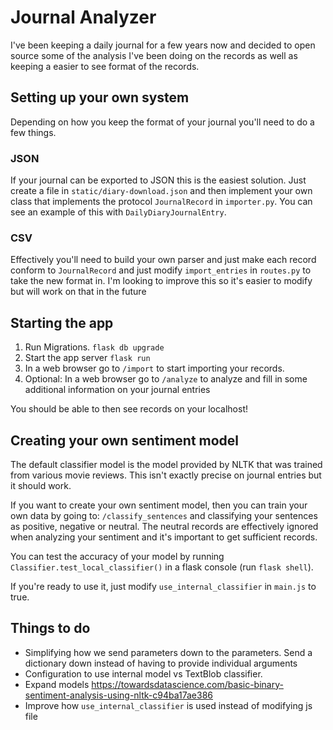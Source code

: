 # Journal Analyzer

I've been keeping a daily journal for a few years now and decided to open source some of the analysis I've been doing on the records as well as keeping a easier to see format of the records.

## Setting up your own system

Depending on how you keep the format of your journal you'll need to do a few things.

### JSON

If your journal can be exported to JSON this is the easiest solution. Just create a file in `static/diary-download.json` and then implement your own class that implements the protocol `JournalRecord` in `importer.py`. You can see an example of this with `DailyDiaryJournalEntry`. 

### CSV

Effectively you'll need to build your own parser and just make each record conform to `JournalRecord` and just modify `import_entries` in `routes.py` to take the new format in. I'm looking to improve this so it's easier to modify but will work on that in the future

## Starting the app

1) Run Migrations. `flask db upgrade`
2) Start the app server `flask run`
3) In a web browser go to `/import` to start importing your records. 
4) Optional: In a web browser go to `/analyze` to analyze and fill in some additional information on your journal entries

You should be able to then see records on your localhost!

## Creating your own sentiment model

The default classifier model is the model provided by NLTK that was trained from various movie reviews. This isn't exactly precise on journal entries but it should work.

If you want to create your own sentiment model, then you can train your own data by going to: `/classify_sentences` and classifying your sentences as positive, negative or neutral. The neutral records are effectively ignored when analyzing your sentiment and it's important to get sufficient records. 

You can test the accuracy of your model by running `Classifier.test_local_classifier()` in a flask console (run `flask shell`).

If you're ready to use it, just modify `use_internal_classifier` in `main.js` to true.

## Things to do

- Simplifying how we send parameters down to the parameters. Send a dictionary down instead of having to provide individual arguments
- Configuration to use internal model vs TextBlob classifier. 
- Expand models https://towardsdatascience.com/basic-binary-sentiment-analysis-using-nltk-c94ba17ae386
- Improve how `use_internal_classifier` is used instead of modifying js file